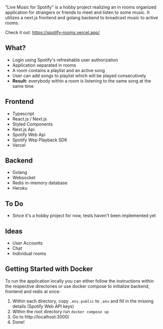 "Live Music for Spotify" is a hobby project realizing an in rooms organized application for strangers or friends to meet and listen to some music. 
It utilizes a next.js frontend and golang backend to broadcast music to active rooms. 

Check it out: https://spotify-rooms.vercel.app/

## What?
- Login using Spotify's refreshable user authorization
- Application separated in rooms
- A room contains a playlist and an active song
- User can add songs to playlist which will be played consecutively
- **Result:** everybody within a room is listening to the same song at the same time

## Frontend
- Typescript
- React.js / Next.js
- Styled Components
- Next.js Api
- Spotify Web Api
- Spotify Wep Playback SDK
- Vercel

## Backend
- Golang
- Websocket
- Redis in-memory database
- Heroku

## To Do
- Since it's a hobby project for now, tests haven't been implemented yet

## Ideas
- User Accounts
- Chat
- Individual rooms

## Getting Started with Docker
To run the application locally you can either follow the instructions within the respective directories or use docker compose to initialize backend, frontend and redis at once:

1. Within each directory, copy `.env.public` to `.env` and fill in the missing details (Spotify Web API keys)
2. Within the root directory run `docker compose up`
3. Go to http://localhost:3000/
4. Done!
